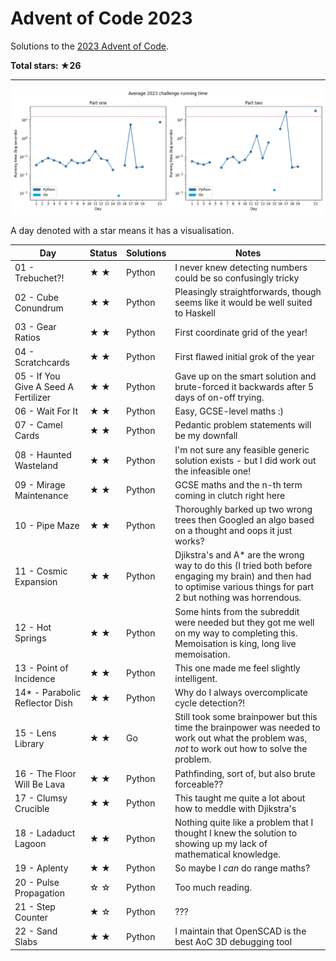 # Advent of Code 2023

Solutions to the [2023 Advent of Code](https://adventofcode.com/2023).

**Total stars: ★26**

---

![Benchmark graph](./benchmark-graph.png)

<!-- ★ ☆ -->

A day denoted with a star means it has a visualisation.

| Day | Status | Solutions | Notes |
|-----|--------|-----------|-------|
| 01 - Trebuchet?! | ★ ★ | Python | I never knew detecting numbers could be so confusingly tricky |
| 02 - Cube Conundrum | ★ ★ | Python | Pleasingly straightforwards, though seems like it would be well suited to Haskell |
| 03 - Gear Ratios | ★ ★ | Python | First coordinate grid of the year! |
| 04 - Scratchcards | ★ ★ | Python | First flawed initial grok of the year |
| 05 - If You Give A Seed A Fertilizer | ★ ★ | Python | Gave up on the smart solution and brute-forced it backwards after 5 days of on-off trying. |
| 06 - Wait For It | ★ ★ | Python | Easy, GCSE-level maths :) |
| 07 - Camel Cards | ★ ★ | Python | Pedantic problem statements will be my downfall |
| 08 - Haunted Wasteland | ★ ★ | Python | I'm not sure any feasible generic solution exists - but I did work out the infeasible one! |
| 09 - Mirage Maintenance | ★ ★ | Python | GCSE maths and the n-th term coming in clutch right here |
| 10 - Pipe Maze | ★ ★ | Python | Thoroughly barked up two wrong trees then Googled an algo based on a thought and oops it just works? |
| 11 - Cosmic Expansion | ★ ★ | Python | Djikstra's and A* are the wrong way to do this (I tried both before engaging my brain) and then had to optimise various things for part 2 but nothing was horrendous. |
| 12 - Hot Springs | ★ ★ | Python | Some hints from the subreddit were needed but they got me well on my way to completing this. Memoisation is king, long live memoisation. |
| 13 - Point of Incidence | ★ ★ | Python | This one made me feel slightly intelligent. |
| 14* - Parabolic Reflector Dish | ★ ★ | Python | Why do I always overcomplicate cycle detection?! |
| 15 - Lens Library | ★ ★ | Go | Still took some brainpower but this time the brainpower was needed to work out what the problem was, *not* to work out how to solve the problem. |
| 16 - The Floor Will Be Lava | ★ ★ | Python | Pathfinding, sort of, but also brute forceable?? |
| 17 - Clumsy Crucible | ★ ★ | Python | This taught me quite a lot about how to meddle with Djikstra's |
| 18 - Ladaduct Lagoon | ★ ★ | Python | Nothing quite like a problem that I thought I knew the solution to showing up my lack of mathematical knowledge. |
| 19 - Aplenty | ★ ★ | Python | So maybe I *can* do range maths? |
| 20 - Pulse Propagation | ☆ ☆ | Python | Too much reading. |
| 21 - Step Counter | ★ ☆ | Python | ??? |
| 22 - Sand Slabs | ★ ★ | Python | I maintain that OpenSCAD is the best AoC 3D debugging tool |

